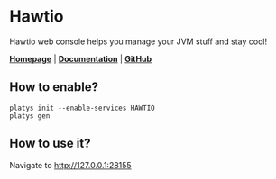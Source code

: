 # Hawtio

Hawtio web console helps you manage your JVM stuff and stay cool! 

**[Homepage](https://hawt.io/)** | **[Documentation](https://hawt.io/docs/)** | **[GitHub](https://github.com/hawtio/hawtio)**

## How to enable?

```
platys init --enable-services HAWTIO
platys gen
```

## How to use it?

Navigate to <http://127.0.0.1:28155>
